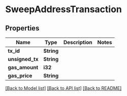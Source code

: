 # SweepAddressTransaction

## Properties

Name | Type | Description | Notes
------------ | ------------- | ------------- | -------------
**tx_id** | **String** |  | 
**unsigned_tx** | **String** |  | 
**gas_amount** | **i32** |  | 
**gas_price** | **String** |  | 

[[Back to Model list]](../README.md#documentation-for-models) [[Back to API list]](../README.md#documentation-for-api-endpoints) [[Back to README]](../README.md)


